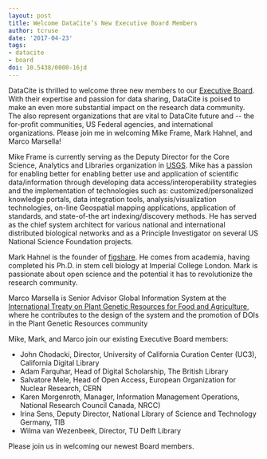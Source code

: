 ```yaml
---
layout: post
title: Welcome DataCite’s New Executive Board Members
author: tcruse
date: '2017-04-23'
tags:
- datacite
- board
doi: 10.5438/0000-16jd
---
```

DataCite is thrilled to welcome three new members to our [Executive Board](https://www.datacite.org/board.html). With their expertise and passion for data sharing, DataCite is poised to make an even more substantial impact on the research data community.  The also represent organizations that are vital to DataCite future and -- the for-profit communities, US Federal agencies, and international organizations.  Please join me in welcoming Mike Frame, Mark Hahnel, and Marco Marsella!

Mike Frame is currently serving as the Deputy Director for the Core Science, Analytics and Libraries  organization in [USGS](https://www.usgs.gov). Mike has a passion for enabling better for enabling better use and application of scientific data/information through developing data access/interoperability strategies and the implementation of technologies such as: customized/personalized knowledge portals, data integration tools, analysis/visualization technologies, on-line Geospatial mapping applications, application of standards, and state-of-the art indexing/discovery methods. He has served as the chief system architect for various national and international distributed biological networks and as a Principle Investigator on several US National Science Foundation projects.

Mark Hahnel is the founder of [figshare](https://figshare.com). He comes from academia, having completed his Ph.D. in stem cell biology at Imperial College London. Mark is passionate about open science and the potential it has to revolutionize the research community.

Marco Marsella is Senior Advisor Global Information System at the [International Treaty on Plant Genetic Resources for Food and Agriculture](http://www.fao.org/home/en/), where he contributes to the design of the system and the promotion of DOIs in the Plant Genetic Resources community

Mike, Mark, and Marco join our existing Executive Board members:

* John Chodacki, Director, University of California Curation Center (UC3), California Digital Library
* Adam Farquhar, Head of Digital Scholarship, The British Library
* Salvatore Mele, Head of Open Access, European Organization for Nuclear Research, CERN
* Karen Morgenroth, Manager, Information Management Operations, National Research Council Canada, NRCC)
* Irina Sens, Deputy Director, National Library of Science and Technology Germany, TIB
* Wilma van Wezenbeek, Director, TU Delft Library

Please join us in welcoming our newest Board members.
